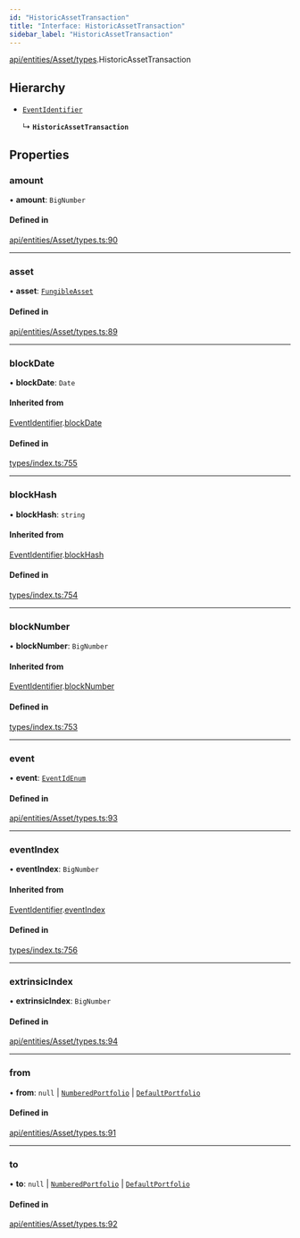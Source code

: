 ```yaml
---
id: "HistoricAssetTransaction"
title: "Interface: HistoricAssetTransaction"
sidebar_label: "HistoricAssetTransaction"
---
```


[api/entities/Asset/types](../../../../../../modules/API/Entities/Asset/Types/Types.md).HistoricAssetTransaction

## Hierarchy

- [`EventIdentifier`](../../../../../Types/EventIdentifier/EventIdentifier.md)

  ↳ **`HistoricAssetTransaction`**

## Properties

### amount

• **amount**: `BigNumber`

#### Defined in

[api/entities/Asset/types.ts:90](https://github.com/PolymeshAssociation/polymesh-sdk/blob/daafaa68f/src/api/entities/Asset/types.ts#L90)

___

### asset

• **asset**: [`FungibleAsset`](../../../../../../classes/API/Entities/Asset/Fungible/FungibleAsset.md)

#### Defined in

[api/entities/Asset/types.ts:89](https://github.com/PolymeshAssociation/polymesh-sdk/blob/daafaa68f/src/api/entities/Asset/types.ts#L89)

___

### blockDate

• **blockDate**: `Date`

#### Inherited from

[EventIdentifier](../../../../../Types/EventIdentifier/EventIdentifier.md).[blockDate](../../../../../Types/EventIdentifier/EventIdentifier.md#blockdate)

#### Defined in

[types/index.ts:755](https://github.com/PolymeshAssociation/polymesh-sdk/blob/daafaa68f/src/types/index.ts#L755)

___

### blockHash

• **blockHash**: `string`

#### Inherited from

[EventIdentifier](../../../../../Types/EventIdentifier/EventIdentifier.md).[blockHash](../../../../../Types/EventIdentifier/EventIdentifier.md#blockhash)

#### Defined in

[types/index.ts:754](https://github.com/PolymeshAssociation/polymesh-sdk/blob/daafaa68f/src/types/index.ts#L754)

___

### blockNumber

• **blockNumber**: `BigNumber`

#### Inherited from

[EventIdentifier](../../../../../Types/EventIdentifier/EventIdentifier.md).[blockNumber](../../../../../Types/EventIdentifier/EventIdentifier.md#blocknumber)

#### Defined in

[types/index.ts:753](https://github.com/PolymeshAssociation/polymesh-sdk/blob/daafaa68f/src/types/index.ts#L753)

___

### event

• **event**: [`EventIdEnum`](../../../../../../enums/Types/EventIdEnum/EventIdEnum.md)

#### Defined in

[api/entities/Asset/types.ts:93](https://github.com/PolymeshAssociation/polymesh-sdk/blob/daafaa68f/src/api/entities/Asset/types.ts#L93)

___

### eventIndex

• **eventIndex**: `BigNumber`

#### Inherited from

[EventIdentifier](../../../../../Types/EventIdentifier/EventIdentifier.md).[eventIndex](../../../../../Types/EventIdentifier/EventIdentifier.md#eventindex)

#### Defined in

[types/index.ts:756](https://github.com/PolymeshAssociation/polymesh-sdk/blob/daafaa68f/src/types/index.ts#L756)

___

### extrinsicIndex

• **extrinsicIndex**: `BigNumber`

#### Defined in

[api/entities/Asset/types.ts:94](https://github.com/PolymeshAssociation/polymesh-sdk/blob/daafaa68f/src/api/entities/Asset/types.ts#L94)

___

### from

• **from**: ``null`` \| [`NumberedPortfolio`](../../../../../../classes/API/Entities/NumberedPortfolio/NumberedPortfolio.md) \| [`DefaultPortfolio`](../../../../../../classes/API/Entities/DefaultPortfolio/DefaultPortfolio.md)

#### Defined in

[api/entities/Asset/types.ts:91](https://github.com/PolymeshAssociation/polymesh-sdk/blob/daafaa68f/src/api/entities/Asset/types.ts#L91)

___

### to

• **to**: ``null`` \| [`NumberedPortfolio`](../../../../../../classes/API/Entities/NumberedPortfolio/NumberedPortfolio.md) \| [`DefaultPortfolio`](../../../../../../classes/API/Entities/DefaultPortfolio/DefaultPortfolio.md)

#### Defined in

[api/entities/Asset/types.ts:92](https://github.com/PolymeshAssociation/polymesh-sdk/blob/daafaa68f/src/api/entities/Asset/types.ts#L92)
